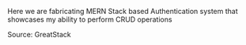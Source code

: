 Here we are fabricating MERN Stack based Authentication system that showcases my ability to perform CRUD operations

Source: GreatStack
